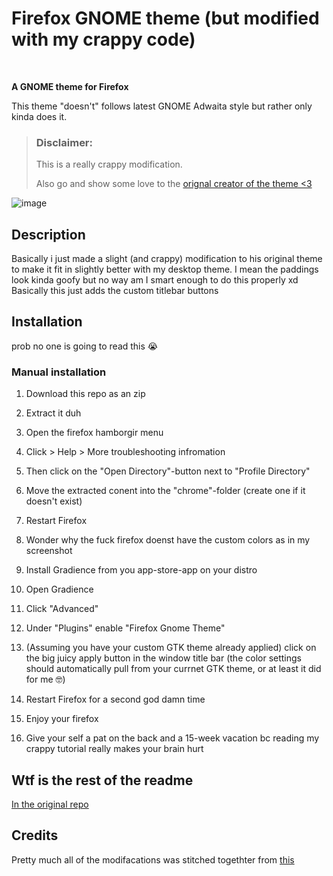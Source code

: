 

# Firefox GNOME theme (but modified with my crappy code)


<br>

**A GNOME theme for Firefox**

This theme "doesn't" follows latest GNOME Adwaita style but rather only kinda does it.

> ### Disclaimer:
> This is a really crappy modification.
>
> Also go and show some love to the [orignal creator of the theme <3](https://github.com/rafaelmardojai/firefox-gnome-theme)

![image](https://github.com/IdkWhatToCallMe123/firefox-gnome-theme-without-titlebuttons/assets/74187631/ea03ce5d-7985-49c8-935b-80b32834dd43)


## Description

Basically i just made a slight \(and crappy\) modification to his original theme to make it fit in slightly better with my desktop theme.
I mean the paddings look kinda goofy but no way am I smart enough to do this properly xd
Basically this just adds the custom titlebar buttons


## Installation

prob no one is going to read this :sob:

### Manual installation

1. Download this repo as an zip

2. Extract it duh

3. Open the firefox hamborgir menu

4. Click \> Help \> More troubleshooting infromation

4. Then click on the "Open Directory"-button next to "Profile Directory"

5. Move the extracted conent into the "chrome"-folder (create one if it doesn't exist)

6. Restart Firefox

7. Wonder why the fuck firefox doenst have the custom colors as in my screenshot

8. Install Gradience from you app-store-app on your distro

9. Open Gradience

10. Click "Advanced"

11. Under "Plugins" enable "Firefox Gnome Theme"

12. (Assuming you have your custom GTK theme already applied) click on the big juicy apply button in the window title bar (the color settings should automatically pull from your currnet GTK theme, or at least it did for me 🤓)

13. Restart Firefox for a second god damn time

14. Enjoy your firefox

15. Give your self a pat on the back and a 15-week vacation bc reading my crappy tutorial really makes your brain hurt


## Wtf is the rest of the readme
[In the original repo](https://github.com/rafaelmardojai/firefox-gnome-theme)

## Credits
Pretty much all of the modifacations was stitched togethter from [this](https://github.com/rafaelmardojai/firefox-gnome-theme/issues/136)
